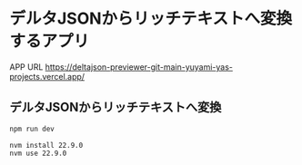 # デルタJSONからリッチテキストへ変換するアプリ

APP URL
https://deltajson-previewer-git-main-yuyami-yas-projects.vercel.app/

## デルタJSONからリッチテキストへ変換

```bash
npm run dev
```

```
nvm install 22.9.0
nvm use 22.9.0
```
